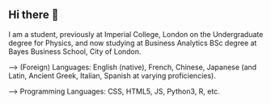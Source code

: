 ## Hi there 👋

I am a student, previously at Imperial College, London on the Undergraduate degree for Physics, and now studying at Business Analytics BSc degree at Bayes Business School, City of London.

--> (Foreign) Languages: English (native), French, Chinese, Japanese (and Latin, Ancient Greek, Italian, Spanish at varying proficiencies).

--> Programming Languages: CSS, HTML5, JS, Python3, R, etc.
